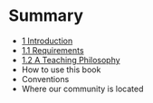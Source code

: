 # Summary

* [1 Introduction](introduction.md)
* [1.1 Requirements](requirements.md)
* [1.2 A Teaching Philosophy](a-teaching-philosophy.md)
* How to use this book
* Conventions
* Where our community is located 
 



